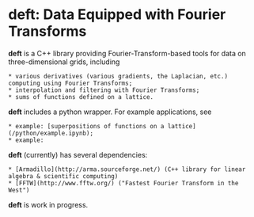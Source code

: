 # deft: Data Equipped with Fourier Transforms

**deft** is a C++ library providing Fourier-Transform-based tools for data on three-dimensional grids, including

    * various derivatives (various gradients, the Laplacian, etc.) computing using Fourier Transforms;
    * interpolation and filtering with Fourier Transforms;
    * sums of functions defined on a lattice.

**deft** includes a python wrapper. For example applications, see

    * example: [superpositions of functions on a lattice](/python/example.ipynb);
    * example: 


**deft** (currently) has several dependencies:

    * [Armadillo](http://arma.sourceforge.net/) (C++ library for linear algebra & scientific computing)
    * [FFTW](http://www.fftw.org/) ("Fastest Fourier Transform in the West")


**deft** is work in progress.
